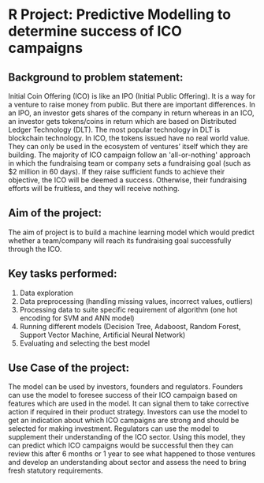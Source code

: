 # R Project: Predictive Modelling to determine success of ICO campaigns

## Background to problem statement:
Initial Coin Offering (ICO) is like an IPO (Initial Public Offering). It is a way for a venture to raise money from public. But there are important differences. In an IPO, an investor gets shares of the company in return whereas in an ICO, an investor gets tokens/coins in return which are based on Distributed Ledger Technology (DLT). The most popular technology in DLT is blockchain technology. In ICO, the tokens issued have no real world value. They can only be used in the ecosystem of ventures’ itself which they are building.
The majority of ICO campaign follow an 'all-or-nothing' approach in which the fundraising team or company sets a fundraising goal (such as $2 million in 60 days). If they raise sufficient funds to achieve their objective, the ICO will be deemed a success. Otherwise, their fundraising efforts will be fruitless, and they will receive nothing.

## Aim of the project:
The aim of project is to build a machine learning model which would predict whether a team/company will reach its fundraising goal successfully through the ICO.

## Key tasks performed:
1. Data exploration
2. Data preprocessing (handling missing values, incorrect values, outliers)
3. Processing data to suite specific requirement of algorithm (one hot encoding for SVM and ANN model)
4. Running different models (Decision Tree, Adaboost, Random Forest, Support Vector Machine,  Artificial Neural Network)
5. Evaluating and selecting the best model

## Use Case of the project:
The model can be used by investors, founders and regulators. Founders can use the model to foresee success of their ICO campaign based on features which are used in the model. It can signal them to take corrective action if required in their product strategy. Investors can use the model to get an indication about which ICO campaigns are strong and should be selected for making investment. Regulators can use the model to supplement their understanding of the ICO sector. Using this model, they can predict which ICO campaigns would be successful then they can review this after 6 months or 1 year to see what happened to those ventures and develop an understanding about sector and assess the need to bring fresh statutory requirements.
